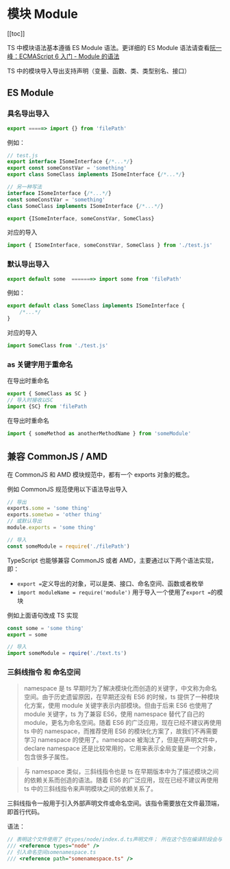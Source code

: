 # 模块 Module

[[toc]]

TS 中模块语法基本遵循 ES Module 语法。更详细的 ES Module 语法请查看[阮一峰：ECMAScript 6 入门 - Module 的语法](http://es6.ruanyifeng.com/#docs/module)

TS 中的模块导入导出支持声明（变量、函数、类、类型别名、接口）

## ES Module

### 具名导出导入

```js
export =====> import {} from 'filePath'
```

例如：

```js
// test.js
export interface ISomeInterface {/*...*/}
export const someConstVar = 'something'
export class SomeClass implements ISomeInterface {/*...*/}

// 另一种写法
interface ISomeInterface {/*...*/}
const someConstVar = 'something'
class SomeClass implements ISomeInterface {/*...*/}

export {ISomeInterface, someConstVar, SomeClass}
```

对应的导入

```js
import { ISomeInterface, someConstVar, SomeClass } from './test.js'
```

### 默认导出导入

```js
export default some  =======> import some from 'filePath'
```

例如：

```js
export default class SomeClass implements ISomeInterface {
	/*...*/
}
```

对应的导入

```js
import SomeClass from './test.js'
```

### as 关键字用于重命名

在导出时重命名

```js
export { SomeClass as SC }
// 导入时接收以SC
import {SC} from 'filePath
```

在导出时重命名

```js
import { someMethod as anotherMethodName } from 'someModule'
```

## 兼容 CommonJS / AMD

在 CommonJS 和 AMD 模块规范中，都有一个 exports 对象的概念。

例如 CommonJS 规范使用以下语法导出导入

```js
// 导出
exports.some = 'some thing'
exports.sometwo = 'other thing'
// 或默认导出
module.exports = 'some thing'
```

```js
// 导入
const someModule = require('./filePath')
```

TypeScript 也能够兼容 CommonJS 或者 AMD，主要通过以下两个语法实现，即：

-   `export =`定义导出的对象，可以是类、接口、命名空间、函数或者枚举
-   `import moduleName = require('module')` 用于导入一个使用了`export =`的模块

例如上面语句改成 TS 实现

```ts
const some = 'some thing'
export = some

// 导入
import someModule = rquire('./text.ts')
```

### 三斜线指令 和 命名空间

> namespace 是 ts 早期时为了解决模块化而创造的关键字，中文称为命名空间。由于历史遗留原因，在早期还没有 ES6 的时候，ts 提供了一种模块化方案，使用 module 关键字表示内部模块。但由于后来 ES6 也使用了 module 关键字，ts 为了兼容 ES6，使用 namespace 替代了自己的 module，更名为命名空间。随着 ES6 的广泛应用，现在已经不建议再使用 ts 中的 namespace，而推荐使用 ES6 的模块化方案了，故我们不再需要学习 namespace 的使用了。namespace 被淘汰了，但是在声明文件中，declare namespace 还是比较常用的，它用来表示全局变量是一个对象，包含很多子属性。

> 与 namespace 类似，三斜线指令也是 ts 在早期版本中为了描述模块之间的依赖关系而创造的语法。随着 ES6 的广泛应用，现在已经不建议再使用 ts 中的三斜线指令来声明模块之间的依赖关系了。

三斜线指令一般用于引入外部声明文件或命名空间。该指令需要放在文件最顶端，即首行代码。

语法：

```ts
// 表明这个文件使用了 @types/node/index.d.ts声明文件； 所在这个包在编译阶段会与引入的声明文件一起被包含进来。
/// <reference types="node" />
// 引入命名空间somenamespace.ts
/// <reference path="somenamespace.ts" />
```
